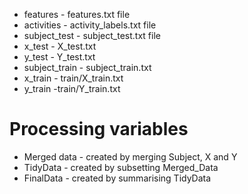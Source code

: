- features - features.txt file
- activities - activity_labels.txt file
- subject_test - subject_test.txt file
- x_test - X_test.txt
- y_test - Y_test.txt
- subject_train - subject_train.txt
- x_train - train/X_train.txt
- y_train -train/Y_train.txt

# Processing variables
- Merged data - created by merging Subject, X and Y
- TidyData - created by subsetting Merged_Data
- FinalData - created by summarising TidyData
